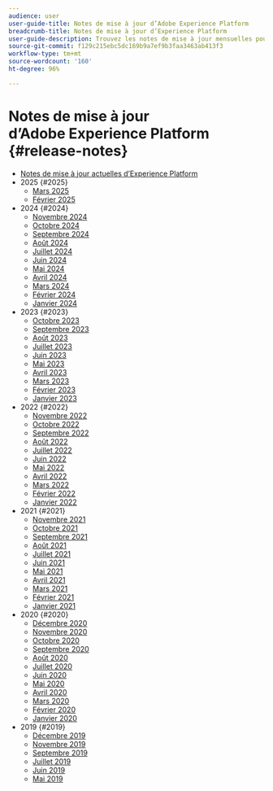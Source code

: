 ```yaml
---
audience: user
user-guide-title: Notes de mise à jour d’Adobe Experience Platform
breadcrumb-title: Notes de mise à jour d’Experience Platform
user-guide-description: Trouvez les notes de mise à jour mensuelles pour Adobe Experience Platform.
source-git-commit: f129c215ebc5dc169b9a7ef9b3faa3463ab413f3
workflow-type: tm+mt
source-wordcount: '160'
ht-degree: 96%

---
```



# Notes de mise à jour d’Adobe Experience Platform {#release-notes}

* [Notes de mise à jour actuelles d’Experience Platform](latest/latest.md)
* 2025 {#2025}
   * [Mars 2025](2025/march-2025.md)
   * [Février 2025](2025/february-2025.md)
* 2024 {#2024}
   * [Novembre 2024](2024/november-2024.md)
   * [Octobre 2024](2024/october-2024.md)
   * [Septembre 2024](2024/september-2024.md)
   * [Août 2024](2024/august-2024.md)
   * [Juillet 2024](2024/july-2024.md)
   * [Juin 2024](2024/june-2024.md)
   * [Mai 2024](2024/may-2024.md)
   * [Avril 2024](2024/april-2024.md)
   * [Mars 2024](2024/march-2024.md)
   * [Février 2024](2024/february-2024.md)
   * [Janvier 2024](2024/january-2024.md)
* 2023 {#2023}
   * [Octobre 2023](2023/october-2023.md)
   * [Septembre 2023](2023/september-2023.md)
   * [Août 2023](2023/august-2023.md)
   * [Juillet 2023](2023/july-2023.md)
   * [Juin 2023](2023/june-2023.md)
   * [Mai 2023](2023/may-2023.md)
   * [Avril 2023](2023/april-2023.md)
   * [Mars 2023](2023/march-2023.md)
   * [Février 2023](2023/february-2023.md)
   * [Janvier 2023](2023/january-2023.md)
* 2022 {#2022}
   * [Novembre 2022](2022/november-2022.md)
   * [Octobre 2022](2022/october-2022.md)
   * [Septembre 2022](2022/september-2022.md)
   * [Août 2022](2022/august-2022.md)
   * [Juillet 2022](2022/july-2022.md)
   * [Juin 2022](2022/june-2022.md)
   * [Mai 2022](2022/may-2022.md)
   * [Avril 2022](2022/april-2022.md)
   * [Mars 2022](2022/march-2022.md)
   * [Février 2022](2022/february-2022.md)
   * [Janvier 2022](2022/january-2022.md)
* 2021 {#2021}
   * [Novembre 2021](2021/november-2021.md)
   * [Octobre 2021](2021/october-2021.md)
   * [Septembre 2021](2021/september-2021.md)
   * [Août 2021](2021/august-2021.md)
   * [Juillet 2021](2021/july-2021.md)
   * [Juin 2021](2021/june-2021.md)
   * [Mai 2021](2021/may-2021.md)
   * [Avril 2021](2021/april-2021.md)
   * [Mars 2021](2021/march-2021.md)
   * [Février 2021](2021/february-2021.md)
   * [Janvier 2021](2021/january-2021.md)
* 2020 {#2020}
   * [Décembre 2020](2020/december-2020.md)
   * [Novembre 2020](2020/november-2020.md)
   * [Octobre 2020](2020/october-2020.md)
   * [Septembre 2020](2020/september-2020.md)
   * [Août 2020](2020/august-2020.md)
   * [Juillet 2020](2020/july-2020.md)
   * [Juin 2020](2020/june-2020.md)
   * [Mai 2020](2020/may-2020.md)
   * [Avril 2020](2020/april-2020.md)
   * [Mars 2020](2020/march-2020.md)
   * [Février 2020](2020/february-2020.md)
   * [Janvier 2020](2020/january-2020.md)
* 2019 {#2019}
   * [Décembre 2019](2019/december-2019.md)
   * [Novembre 2019](2019/november-2019.md)
   * [Septembre 2019](2019/september-2019.md)
   * [Juillet 2019](2019/july-2019.md)
   * [Juin 2019](2019/june-2019.md)
   * [Mai 2019](2019/may-2019.md)
